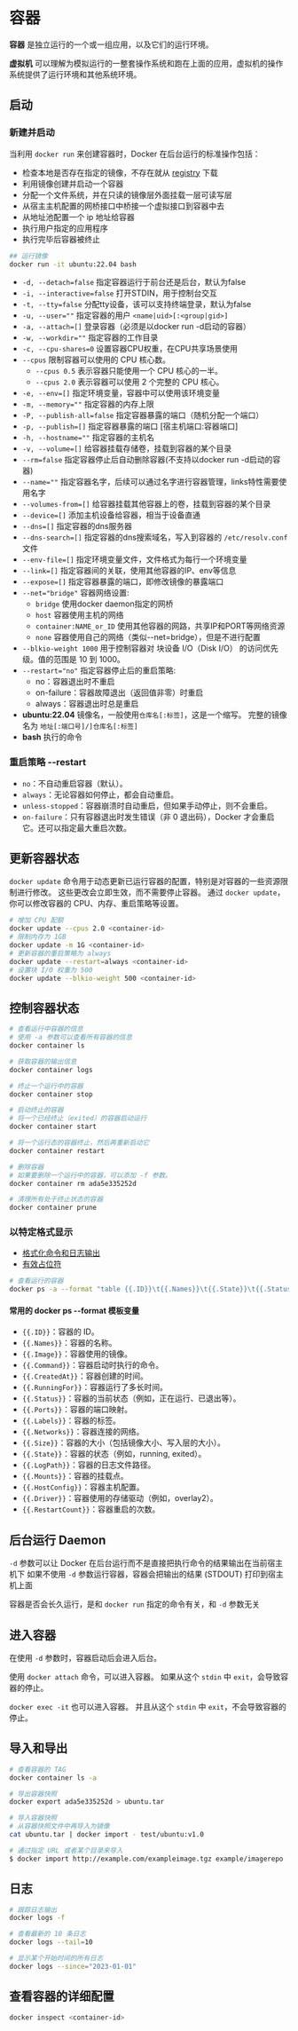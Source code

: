 # 容器

**容器** 是独立运行的一个或一组应用，以及它们的运行环境。

**虚拟机** 可以理解为模拟运行的一整套操作系统和跑在上面的应用，虚拟机的操作系统提供了运行环境和其他系统环境。

## 启动

### 新建并启动

当利用 `docker run` 来创建容器时，Docker 在后台运行的标准操作包括：

- 检查本地是否存在指定的镜像，不存在就从 [registry](09_Repository.md) 下载
- 利用镜像创建并启动一个容器
- 分配一个文件系统，并在只读的镜像层外面挂载一层可读写层
- 从宿主主机配置的网桥接口中桥接一个虚拟接口到容器中去
- 从地址池配置一个 ip 地址给容器
- 执行用户指定的应用程序
- 执行完毕后容器被终止

```bash
## 运行镜像
docker run -it ubuntu:22.04 bash
```

- `-d, --detach=false` 指定容器运行于前台还是后台，默认为false
- `-i, --interactive=false` 打开STDIN，用于控制台交互
- `-t, --tty=false` 分配tty设备，该可以支持终端登录，默认为false
- `-u, --user=""` 指定容器的用户 `<name|uid>[:<group|gid>]`
- `-a, --attach=[]` 登录容器（必须是以docker run -d启动的容器）
- `-w, --workdir=""` 指定容器的工作目录
- `-c, --cpu-shares=0` 设置容器CPU权重，在CPU共享场景使用
- `--cpus` 限制容器可以使用的 CPU 核心数。
  - `--cpus 0.5` 表示容器只能使用一个 CPU 核心的一半。
  - `--cpus 2.0` 表示容器可以使用 2 个完整的 CPU 核心。
- `-e, --env=[]` 指定环境变量，容器中可以使用该环境变量
- `-m, --memory=""` 指定容器的内存上限
- `-P, --publish-all=false` 指定容器暴露的端口（随机分配一个端口）
- `-p, --publish=[]` 指定容器暴露的端口 [宿主机端口:容器端口]
- `-h, --hostname=""` 指定容器的主机名
- `-v, --volume=[]` 给容器挂载存储卷，挂载到容器的某个目录
- `--rm=false` 指定容器停止后自动删除容器(不支持以docker run -d启动的容器)
- `--name=""` 指定容器名字，后续可以通过名字进行容器管理，links特性需要使用名字
- `--volumes-from=[]` 给容器挂载其他容器上的卷，挂载到容器的某个目录
- `--device=[]` 添加主机设备给容器，相当于设备直通
- `--dns=[]` 指定容器的dns服务器
- `--dns-search=[]` 指定容器的dns搜索域名，写入到容器的 `/etc/resolv.conf` 文件
- `--env-file=[]` 指定环境变量文件，文件格式为每行一个环境变量
- `--link=[]` 指定容器间的关联，使用其他容器的IP、env等信息
- `--expose=[]` 指定容器暴露的端口，即修改镜像的暴露端口
- `--net="bridge"` 容器网络设置:
  - `bridge` 使用docker daemon指定的网桥
  - `host` 容器使用主机的网络
  - `container:NAME_or_ID` 使用其他容器的网路，共享IP和PORT等网络资源
  - `none` 容器使用自己的网络（类似--net=bridge），但是不进行配置
- `--blkio-weight 1000` 用于控制容器对 块设备 I/O（Disk I/O） 的访问优先级。值的范围是 10 到 1000。
- `--restart="no"` 指定容器停止后的重启策略:
  - no：容器退出时不重启
  - on-failure：容器故障退出（返回值非零）时重启
  - always：容器退出时总是重启
- **ubuntu:22.04**
镜像名，一般使用`仓库名[:标签]`，这是一个缩写。
完整的镜像名为 `地址[:端口号]/]仓库名[:标签]`
- **bash** 执行的命令

### 重启策略 --restart

- `no`：不自动重启容器（默认）。
- `always`：无论容器如何停止，都会自动重启。
- `unless-stopped`：容器崩溃时自动重启，但如果手动停止，则不会重启。
- `on-failure`：只有容器退出时发生错误（非 0 退出码），Docker 才会重启它。还可以指定最大重启次数。

## 更新容器状态

`docker update` 命令用于动态更新已运行容器的配置，特别是对容器的一些资源限制进行修改。
这些更改会立即生效，而不需要停止容器。
通过 `docker update`，你可以修改容器的 CPU、内存、重启策略等设置。

```sh
# 增加 CPU 配额
docker update --cpus 2.0 <container-id>
# 限制内存为 1GB
docker update -m 1G <container-id>
# 更新容器的重启策略为 always
docker update --restart=always <container-id>
# 设置块 I/O 权重为 500
docker update --blkio-weight 500 <container-id>
```

## 控制容器状态

```bash
# 查看运行中容器的信息
# 使用 -a 参数可以查看所有容器的信息
docker container ls

# 获取容器的输出信息
docker container logs

# 终止一个运行中的容器
docker container stop

# 启动终止的容器
# 将一个已经终止（exited）的容器启动运行
docker container start

# 将一个运行态的容器终止，然后再重新启动它
docker container restart

# 删除容器
# 如果要删除一个运行中的容器，可以添加 -f 参数。
docker container rm ada5e335252d

# 清理所有处于终止状态的容器
docker container prune
```

### 以特定格式显示

- [格式化命令和日志输出](https://docs.docker.com/engine/cli/formatting/)
- [有效占位符](https://docs.docker.com/reference/cli/docker/container/ls/#format)

```sh
# 查看运行的容器
docker ps -a --format "table {{.ID}}\t{{.Names}}\t{{.State}}\t{{.Status}}"
```

#### 常用的 docker ps --format 模板变量

- `{{.ID}}`：容器的 ID。
- `{{.Names}}`：容器的名称。
- `{{.Image}}`：容器使用的镜像。
- `{{.Command}}`：容器启动时执行的命令。
- `{{.CreatedAt}}`：容器创建的时间。
- `{{.RunningFor}}`：容器运行了多长时间。
- `{{.Status}}`：容器的当前状态（例如，正在运行、已退出等）。
- `{{.Ports}}`：容器的端口映射。
- `{{.Labels}}`：容器的标签。
- `{{.Networks}}`：容器连接的网络。
- `{{.Size}}`：容器的大小（包括镜像大小、写入层的大小）。
- `{{.State}}`：容器的状态（例如，running, exited）。
- `{{.LogPath}}`：容器的日志文件路径。
- `{{.Mounts}}`：容器的挂载点。
- `{{.HostConfig}}`：容器主机配置。
- `{{.Driver}}`：容器使用的存储驱动（例如，overlay2）。
- `{{.RestartCount}}`：容器重启的次数。

## 后台运行 Daemon

`-d` 参数可以让 Docker 在后台运行而不是直接把执行命令的结果输出在当前宿主机下
如果不使用 `-d` 参数运行容器，容器会把输出的结果 (STDOUT) 打印到宿主机上面

容器是否会长久运行，是和 `docker run` 指定的命令有关，和 `-d` 参数无关

## 进入容器

在使用 `-d` 参数时，容器启动后会进入后台。

使用 `docker attach` 命令，可以进入容器。
如果从这个 `stdin` 中 `exit`，会导致容器的停止。

`docker exec -it` 也可以进入容器。
并且从这个 `stdin` 中 `exit`，不会导致容器的停止。

## 导入和导出

```bash
# 查看容器的 TAG
docker container ls -a

# 导出容器快照
docker export ada5e335252d > ubuntu.tar

# 导入容器快照
# 从容器快照文件中再导入为镜像
cat ubuntu.tar | docker import - test/ubuntu:v1.0

# 通过指定 URL 或者某个目录来导入
$ docker import http://example.com/exampleimage.tgz example/imagerepo
```

## 日志

```bash
# 跟踪日志输出
docker logs -f

# 查看最新的 10 条日志
docker logs --tail=10

# 显示某个开始时间的所有日志
docker logs --since="2023-01-01"
```

## 查看容器的详细配置

```sh
docker inspect <container-id>
```
